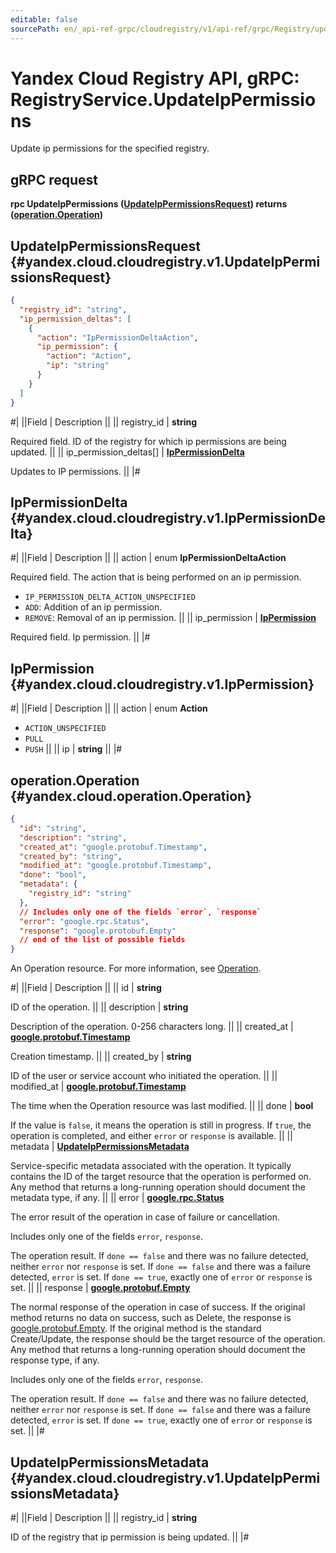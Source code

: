 ```yaml
---
editable: false
sourcePath: en/_api-ref-grpc/cloudregistry/v1/api-ref/grpc/Registry/updateIpPermissions.md
---
```


# Yandex Cloud Registry API, gRPC: RegistryService.UpdateIpPermissions

Update ip permissions for the specified registry.

## gRPC request

**rpc UpdateIpPermissions ([UpdateIpPermissionsRequest](#yandex.cloud.cloudregistry.v1.UpdateIpPermissionsRequest)) returns ([operation.Operation](#yandex.cloud.operation.Operation))**

## UpdateIpPermissionsRequest {#yandex.cloud.cloudregistry.v1.UpdateIpPermissionsRequest}

```json
{
  "registry_id": "string",
  "ip_permission_deltas": [
    {
      "action": "IpPermissionDeltaAction",
      "ip_permission": {
        "action": "Action",
        "ip": "string"
      }
    }
  ]
}
```

#|
||Field | Description ||
|| registry_id | **string**

Required field. ID of the registry for which ip permissions are being updated. ||
|| ip_permission_deltas[] | **[IpPermissionDelta](#yandex.cloud.cloudregistry.v1.IpPermissionDelta)**

Updates to IP permissions. ||
|#

## IpPermissionDelta {#yandex.cloud.cloudregistry.v1.IpPermissionDelta}

#|
||Field | Description ||
|| action | enum **IpPermissionDeltaAction**

Required field. The action that is being performed on an ip permission.

- `IP_PERMISSION_DELTA_ACTION_UNSPECIFIED`
- `ADD`: Addition of an ip permission.
- `REMOVE`: Removal of an ip permission. ||
|| ip_permission | **[IpPermission](#yandex.cloud.cloudregistry.v1.IpPermission)**

Required field. Ip permission. ||
|#

## IpPermission {#yandex.cloud.cloudregistry.v1.IpPermission}

#|
||Field | Description ||
|| action | enum **Action**

- `ACTION_UNSPECIFIED`
- `PULL`
- `PUSH` ||
|| ip | **string** ||
|#

## operation.Operation {#yandex.cloud.operation.Operation}

```json
{
  "id": "string",
  "description": "string",
  "created_at": "google.protobuf.Timestamp",
  "created_by": "string",
  "modified_at": "google.protobuf.Timestamp",
  "done": "bool",
  "metadata": {
    "registry_id": "string"
  },
  // Includes only one of the fields `error`, `response`
  "error": "google.rpc.Status",
  "response": "google.protobuf.Empty"
  // end of the list of possible fields
}
```

An Operation resource. For more information, see [Operation](/docs/api-design-guide/concepts/operation).

#|
||Field | Description ||
|| id | **string**

ID of the operation. ||
|| description | **string**

Description of the operation. 0-256 characters long. ||
|| created_at | **[google.protobuf.Timestamp](https://developers.google.com/protocol-buffers/docs/reference/google.protobuf#timestamp)**

Creation timestamp. ||
|| created_by | **string**

ID of the user or service account who initiated the operation. ||
|| modified_at | **[google.protobuf.Timestamp](https://developers.google.com/protocol-buffers/docs/reference/google.protobuf#timestamp)**

The time when the Operation resource was last modified. ||
|| done | **bool**

If the value is `false`, it means the operation is still in progress.
If `true`, the operation is completed, and either `error` or `response` is available. ||
|| metadata | **[UpdateIpPermissionsMetadata](#yandex.cloud.cloudregistry.v1.UpdateIpPermissionsMetadata)**

Service-specific metadata associated with the operation.
It typically contains the ID of the target resource that the operation is performed on.
Any method that returns a long-running operation should document the metadata type, if any. ||
|| error | **[google.rpc.Status](https://cloud.google.com/tasks/docs/reference/rpc/google.rpc#status)**

The error result of the operation in case of failure or cancellation.

Includes only one of the fields `error`, `response`.

The operation result.
If `done == false` and there was no failure detected, neither `error` nor `response` is set.
If `done == false` and there was a failure detected, `error` is set.
If `done == true`, exactly one of `error` or `response` is set. ||
|| response | **[google.protobuf.Empty](https://developers.google.com/protocol-buffers/docs/reference/google.protobuf#google.protobuf.Empty)**

The normal response of the operation in case of success.
If the original method returns no data on success, such as Delete,
the response is [google.protobuf.Empty](https://developers.google.com/protocol-buffers/docs/reference/google.protobuf#google.protobuf.Empty).
If the original method is the standard Create/Update,
the response should be the target resource of the operation.
Any method that returns a long-running operation should document the response type, if any.

Includes only one of the fields `error`, `response`.

The operation result.
If `done == false` and there was no failure detected, neither `error` nor `response` is set.
If `done == false` and there was a failure detected, `error` is set.
If `done == true`, exactly one of `error` or `response` is set. ||
|#

## UpdateIpPermissionsMetadata {#yandex.cloud.cloudregistry.v1.UpdateIpPermissionsMetadata}

#|
||Field | Description ||
|| registry_id | **string**

ID of the registry that ip permission is being updated. ||
|#